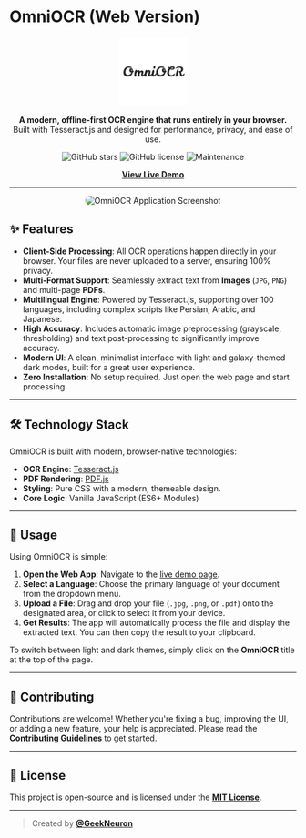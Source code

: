 # OmniOCR (Web Version)

<p align="center">
  <img src="/favicon-512x512.png" alt="OmniOCR Logo" width="120">
</p>

<p align="center">
  <strong>A modern, offline-first OCR engine that runs entirely in your browser.</strong>
  <br />
  Built with Tesseract.js and designed for performance, privacy, and ease of use.
</p>

<p align="center">
  <img alt="GitHub stars" src="https://img.shields.io/github/stars/GeekNeuron/OmniOCR?style=for-the-badge&color=blueviolet">
  <img alt="GitHub license" src="https://img.shields.io/github/license/GeekNeuron/OmniOCR?style=for-the-badge&color=blue">
  <img alt="Maintenance" src="https://img.shields.io/badge/Maintained%3F-yes-green.svg?style=for-the-badge">
</p>

<p align="center">
  <a href="https://geekneuron.github.io/OmniOCR/"><strong>View Live Demo</strong></a>
</p>

---

<p align="center">
  <img src="https://i.imgur.com/gKk7c8W.png" alt="OmniOCR Application Screenshot" style="border-radius: 8px; max-width: 100%; width: 700px;">
</p>

## ✨ Features

- **Client-Side Processing**: All OCR operations happen directly in your browser. Your files are never uploaded to a server, ensuring 100% privacy.
- **Multi-Format Support**: Seamlessly extract text from **Images** (`JPG`, `PNG`) and multi-page **PDFs**.
- **Multilingual Engine**: Powered by Tesseract.js, supporting over 100 languages, including complex scripts like Persian, Arabic, and Japanese.
- **High Accuracy**: Includes automatic image preprocessing (grayscale, thresholding) and text post-processing to significantly improve accuracy.
- **Modern UI**: A clean, minimalist interface with light and galaxy-themed dark modes, built for a great user experience.
- **Zero Installation**: No setup required. Just open the web page and start processing.

---

## 🛠️ Technology Stack

OmniOCR is built with modern, browser-native technologies:

- **OCR Engine**: [Tesseract.js](https://github.com/naptha/tesseract.js)
- **PDF Rendering**: [PDF.js](https://mozilla.github.io/pdf.js/)
- **Styling**: Pure CSS with a modern, themeable design.
- **Core Logic**: Vanilla JavaScript (ES6+ Modules)

---

## 🚀 Usage

Using OmniOCR is simple:

1.  **Open the Web App**: Navigate to the [live demo page](https://geekneuron.github.io/OmniOCR/).
2.  **Select a Language**: Choose the primary language of your document from the dropdown menu.
3.  **Upload a File**: Drag and drop your file (`.jpg`, `.png`, or `.pdf`) onto the designated area, or click to select it from your device.
4.  **Get Results**: The app will automatically process the file and display the extracted text. You can then copy the result to your clipboard.

To switch between light and dark themes, simply click on the **OmniOCR** title at the top of the page.

---

## 🤝 Contributing

Contributions are welcome! Whether you're fixing a bug, improving the UI, or adding a new feature, your help is appreciated. Please read the [**Contributing Guidelines**](CONTRIBUTING.md) to get started.

---

## 📄 License

This project is open-source and is licensed under the [**MIT License**](LICENSE).

---

> Created by **[@GeekNeuron](https://github.com/GeekNeuron)**
